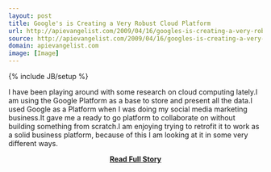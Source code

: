 ```yaml
---
layout: post
title: Google's is Creating a Very Robust Cloud Platform
url: http://apievangelist.com/2009/04/16/googles-is-creating-a-very-robust-cloud-platform/
source: http://apievangelist.com/2009/04/16/googles-is-creating-a-very-robust-cloud-platform/
domain: apievangelist.com
image: [Image]
---
```

{% include JB/setup %}<p>I have been playing around with some research on cloud computing lately.I am using the Google Platform as a base to store and present all the data.I used Google as a Platform when I was doing my social media marketing business.It gave me a ready to go platform to collaborate on without building something from scratch.I am enjoying trying to retrofit it to work as a solid business platform, because of this I am looking at it in some very different ways.</p>
<center><p><a href="http://apievangelist.com/2009/04/16/googles-is-creating-a-very-robust-cloud-platform/" style='padding:25px; font-sze:18px; font-weight: bold;'>Read Full Story</a></p></center>
